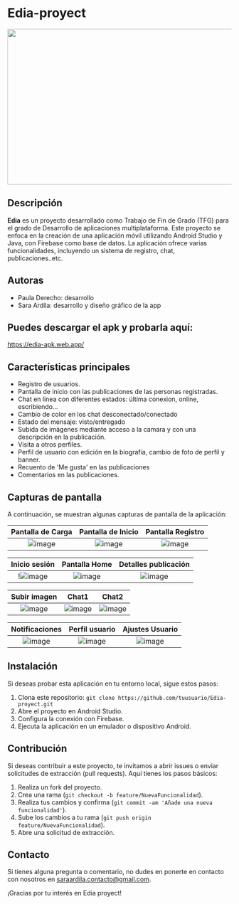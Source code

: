 
# Edia-proyect 

<img src="https://github.com/saraardila/Edia-proyect/assets/82755257/706ad19e-5d78-44ab-bbf9-2ab20bf81aa2" width="550" height="350">

## Descripción

**Edia** es un proyecto desarrollado como Trabajo de Fin de Grado (TFG) para el grado de Desarrollo de aplicaciones multiplataforma. Este proyecto se enfoca en la creación de una aplicación móvil utilizando Android Studio y Java, con Firebase como base de datos. La aplicación ofrece varias funcionalidades, incluyendo un sistema de registro, chat, publicaciones..etc.


## Autoras

- Paula Derecho: desarrollo
- Sara Ardila: desarrollo y diseño gráfico de la app

## Puedes descargar el apk y probarla aquí:

https://edia-apk.web.app/

## Características principales

- Registro de usuarios.
- Pantalla de inicio con las publicaciones de las personas registradas.
- Chat en linea con diferentes estados: última conexion, online, escribiendo...
- Cambio de color en los chat desconectado/conectado
- Estado del mensaje: visto/entregado
- Subida de imágenes mediante acceso a la camara y con una descripción en la publicación.
- Visita a otros perfiles.
- Perfil de usuario con edición en la biografía, cambio de foto de perfil y banner.
- Recuento de 'Me gusta' en las publicaciones
- Comentarios en las publicaciones.


## Capturas de pantalla

A continuación, se muestran algunas capturas de pantalla de la aplicación:

| Pantalla de Carga | Pantalla de Inicio  |  Pantalla Registro |
|:---:|:---:|:---:|
|![image](https://github.com/saraardila/Edia-proyect/assets/82755257/2b7ae7e7-8f65-434c-9a12-4cb89e76e417)|![image](https://github.com/saraardila/Edia-proyect/assets/82755257/eac93070-d6cd-4bd5-99b5-03aebf58c05f)| ![image](https://github.com/saraardila/Edia-proyect/assets/82755257/a0cbb09f-89c1-449d-9c40-53dbf726182a) |


| Inicio sesión | Pantalla Home | Detalles publicación |
|:---:|:---:|:---:|
| !![image](https://github.com/saraardila/Edia-proyect/assets/82755257/20769fc5-d2ff-4b3b-88bd-bfcd0e197022)|![image](https://github.com/saraardila/Edia-proyect/assets/82755257/0e8628cc-8b05-44d3-851e-8fa131972355)| ![image](https://github.com/saraardila/Edia-proyect/assets/82755257/59658fd8-6421-40de-9eeb-a4b8f429246a) |


| Subir imagen | Chat1|  Chat2 |
|:---:|:---:|:---:|
|![image](https://github.com/saraardila/Edia-proyect/assets/82755257/66de8e29-2dcd-4859-bdbc-7bedb5fbf970)|![image](https://github.com/saraardila/Edia-proyect/assets/82755257/7221735b-b907-4f84-919a-b704a7c7a032)|![image](https://github.com/saraardila/Edia-proyect/assets/82755257/ed2ce83e-0a0c-44b8-8265-b8b4461ef57c)|

| Notificaciones| Perfil usuario | Ajustes Usuario
|:---:|:---:|:---:|
|![image](https://github.com/saraardila/Edia-proyect/assets/82755257/f5fbc690-a142-4e01-8506-1c914d5d4f2c)|![image](https://github.com/saraardila/Edia-proyect/assets/82755257/472d21e9-dead-4d15-ba33-344898ffad70)|![image](https://github.com/saraardila/Edia-proyect/assets/82755257/3eb98841-9537-4236-a0fc-a001d3dfeb10)|



## Instalación

Si deseas probar esta aplicación en tu entorno local, sigue estos pasos:

1. Clona este repositorio: `git clone https://github.com/tuusuario/Edia-proyect.git`
2. Abre el proyecto en Android Studio.
3. Configura la conexión con Firebase.
4. Ejecuta la aplicación en un emulador o dispositivo Android.


## Contribución

Si deseas contribuir a este proyecto, te invitamos a abrir issues o enviar solicitudes de extracción (pull requests). Aquí tienes los pasos básicos:

1. Realiza un fork del proyecto.
2. Crea una rama (`git checkout -b feature/NuevaFuncionalidad`).
3. Realiza tus cambios y confirma (`git commit -am 'Añade una nueva funcionalidad'`).
4. Sube los cambios a tu rama (`git push origin feature/NuevaFuncionalidad`).
5. Abre una solicitud de extracción.


## Contacto

Si tienes alguna pregunta o comentario, no dudes en ponerte en contacto con nosotros en [saraardila.contacto@gmail.com](mailto:tu@email.com).

¡Gracias por tu interés en Edia proyect!
